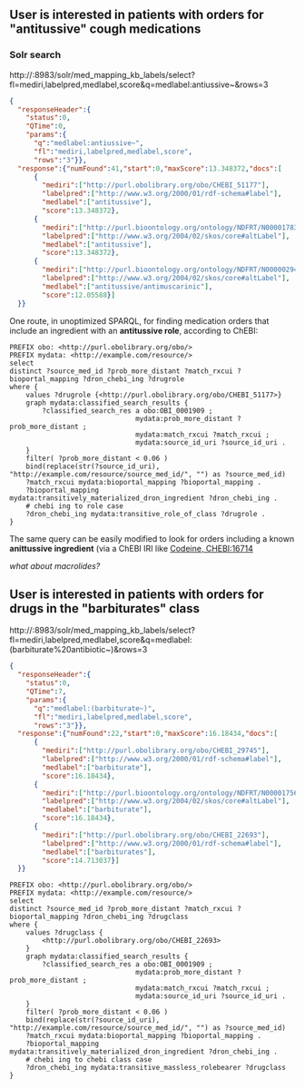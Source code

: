 ## User is interested in patients with orders for "antitussive" cough medications



### Solr search

http://<solraddress>:8983/solr/med_mapping_kb_labels/select?fl=mediri,labelpred,medlabel,score&q=medlabel:antiussive~&rows=3

```json
{
  "responseHeader":{
    "status":0,
    "QTime":0,
    "params":{
      "q":"medlabel:antiussive~",
      "fl":"mediri,labelpred,medlabel,score",
      "rows":"3"}},
  "response":{"numFound":41,"start":0,"maxScore":13.348372,"docs":[
      {
        "mediri":["http://purl.obolibrary.org/obo/CHEBI_51177"],
        "labelpred":["http://www.w3.org/2000/01/rdf-schema#label"],
        "medlabel":["antitussive"],
        "score":13.348372},
      {
        "mediri":["http://purl.bioontology.org/ontology/NDFRT/N0000178319"],
        "labelpred":["http://www.w3.org/2004/02/skos/core#altLabel"],
        "medlabel":["antitussive"],
        "score":13.348372},
      {
        "mediri":["http://purl.bioontology.org/ontology/NDFRT/N0000029416"],
        "labelpred":["http://www.w3.org/2004/02/skos/core#altLabel"],
        "medlabel":["antitussive/antimuscarinic"],
        "score":12.05588}]
  }}
```



One route, in unoptimized SPARQL, for finding medication orders that include an ingredient with an **antitussive role**, according to ChEBI:



```SPARQL
PREFIX obo: <http://purl.obolibrary.org/obo/>
PREFIX mydata: <http://example.com/resource/>
select 
distinct ?source_med_id ?prob_more_distant ?match_rxcui ?bioportal_mapping ?dron_chebi_ing ?drugrole
where {
    values ?drugrole {<http://purl.obolibrary.org/obo/CHEBI_51177>}
    graph mydata:classified_search_results {
        ?classified_search_res a obo:OBI_0001909 ;
                               mydata:prob_more_distant ?prob_more_distant ;
                               mydata:match_rxcui ?match_rxcui ;
                               mydata:source_id_uri ?source_id_uri .
    }
    filter( ?prob_more_distant < 0.06 )
    bind(replace(str(?source_id_uri), "http://example.com/resource/source_med_id/", "") as ?source_med_id)
    ?match_rxcui mydata:bioportal_mapping ?bioportal_mapping .
    ?bioportal_mapping mydata:transitively_materialized_dron_ingredient ?dron_chebi_ing .
    # chebi ing to role case
    ?dron_chebi_ing mydata:transitive_role_of_class ?drugrole .
}
```



The same query can be easily modified to look for orders including a known **anittussive ingredient** (via a ChEBI IRI like  [Codeine, CHEBI:16714](http://purl.obolibrary.org/obo/CHEBI_16714)



*what about macrolides?*

## User is interested in patients with orders for drugs in the "barbiturates" class



http://<solraddress>:8983/solr/med_mapping_kb_labels/select?fl=mediri,labelpred,medlabel,score&q=medlabel:(barbiturate%20antibiotic~)&rows=3

```json
{
  "responseHeader":{
    "status":0,
    "QTime":7,
    "params":{
      "q":"medlabel:(barbiturate~)",
      "fl":"mediri,labelpred,medlabel,score",
      "rows":"3"}},
  "response":{"numFound":22,"start":0,"maxScore":16.18434,"docs":[
      {
        "mediri":["http://purl.obolibrary.org/obo/CHEBI_29745"],
        "labelpred":["http://www.w3.org/2000/01/rdf-schema#label"],
        "medlabel":["barbiturate"],
        "score":16.18434},
      {
        "mediri":["http://purl.bioontology.org/ontology/NDFRT/N0000175693"],
        "labelpred":["http://www.w3.org/2004/02/skos/core#altLabel"],
        "medlabel":["barbiturate"],
        "score":16.18434},
      {
        "mediri":["http://purl.obolibrary.org/obo/CHEBI_22693"],
        "labelpred":["http://www.w3.org/2000/01/rdf-schema#label"],
        "medlabel":["barbiturates"],
        "score":14.713037}]
  }}
```



```SPARQL
PREFIX obo: <http://purl.obolibrary.org/obo/>
PREFIX mydata: <http://example.com/resource/>
select 
distinct ?source_med_id ?prob_more_distant ?match_rxcui ?bioportal_mapping ?dron_chebi_ing ?drugclass
where {
    values ?drugclass {
        <http://purl.obolibrary.org/obo/CHEBI_22693>
    }
    graph mydata:classified_search_results {
        ?classified_search_res a obo:OBI_0001909 ;
                               mydata:prob_more_distant ?prob_more_distant ;
                               mydata:match_rxcui ?match_rxcui ;
                               mydata:source_id_uri ?source_id_uri .
    }
    filter( ?prob_more_distant < 0.06 )
    bind(replace(str(?source_id_uri), "http://example.com/resource/source_med_id/", "") as ?source_med_id)
    ?match_rxcui mydata:bioportal_mapping ?bioportal_mapping .
    ?bioportal_mapping mydata:transitively_materialized_dron_ingredient ?dron_chebi_ing .
    # chebi ing to chebi class case
    ?dron_chebi_ing mydata:transitive_massless_rolebearer ?drugclass
}
```